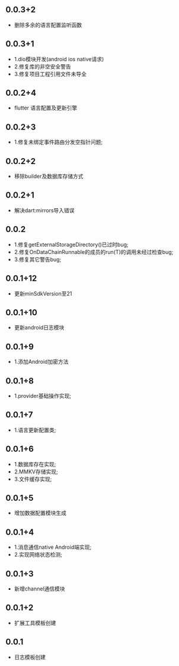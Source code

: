 ## 0.0.3+2
* 删除多余的语言配置监听函数

## 0.0.3+1
* 1.dio模块开发(android ios native请求)
* 2.修复库的非空安全警告
* 3.修复项目工程引用文件未导全

## 0.0.2+4
* flutter 语言配置及更新引擎

## 0.0.2+3
* 1.修复未绑定事件路由分发空指针问题;

## 0.0.2+2
* 移除builder及数据库存储方式

## 0.0.2+1
* 解决dart:mirrors导入错误

## 0.0.2
* 1.修复getExternalStorageDirectory()已过时bug;
* 2.修复OnDataChainRunnable的成员的run(T)的调用未经过检查bug;
* 3.修复其它警告bug;

## 0.0.1+12
* 更新minSdkVersion至21

## 0.0.1+10
* 更新android日志模块

## 0.0.1+9
* 1.添加Android加密方法

## 0.0.1+8
* 1.provider基础操作实现;

## 0.0.1+7
* 1.语言更新配置类;

## 0.0.1+6
* 1.数据库存在实现;
* 2.MMKV存储实现;
* 3.文件缓存实现;

## 0.0.1+5
* 增加数据配置模块生成

## 0.0.1+4
* 1.消息通信native Android端实现;
* 2.实现网络状态检测;

## 0.0.1+3
* 新增channel通信模块

## 0.0.1+2
* 扩展工具模板创建

## 0.0.1
* 日志模板创建